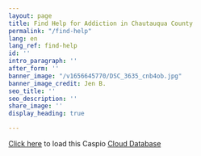 ```yaml
---
layout: page
title: Find Help for Addiction in Chautauqua County
permalink: "/find-help"
lang: en
lang_ref: find-help
id: ''
intro_paragraph: ''
after_form: ''
banner_image: "/v1656645770/DSC_3635_cnb4ob.jpg"
banner_image_credit: Jen B.
seo_title: ''
seo_description: ''
share_image: ''
display_heading: true

---
```

<div id="map"></div>

<script type="text/javascript" src="//static.caspio.com/mashup/script/caspio_mashups_v7.js"></script> <script type="text/javascript"> var mapSettings = { 'mapType': 'G', 'mapView': 'R', 'mapWidth': '500', 'mapHeight': '350', 'mapCssStyle': '', 'useAutoZoom': 'Y', 'zoomLevelResult': '3', 'zoomLevelDetails': '11', 'zoomLevelMapIt': '11', 'bubbleOpenType': '1', 'disableScrollWheel': 'N', 'showTrafficLayer': 'N', 'plotMarkers': 'Y', 'homePosition': '14757', 'apiKey': 'AIzaSyAOFUtdYK2HGpyXGMisFrykd8jyxmGePeA' }; var dpSettings_d6f1800026083a854e84498d9da0 = new mapDataPageSettings('d6f1800026083a854e84498d9da0'); dpSettings_d6f1800026083a854e84498d9da0.DefaultIcon = '//static.caspio.com/mashup/icons/flat/icon29.png'; dpSettings_d6f1800026083a854e84498d9da0.DefaultIconWidth = '12'; dpSettings_d6f1800026083a854e84498d9da0.DefaultIconHeight = '20'; dpSettings_d6f1800026083a854e84498d9da0.MapItEnabled = 'Y'; dpSettings_d6f1800026083a854e84498d9da0.MapItLabel = 'View on map'; dpSettings_d6f1800026083a854e84498d9da0.FilterNeed = 'N'; dpSettings_d6f1800026083a854e84498d9da0.FilterRowSize = '5'; mapEnvironment.AddDataPageMapSettings(dpSettings_d6f1800026083a854e84498d9da0); </script>

<div id="caspio-widget">

<script type="text/javascript" src="https://c1acr536.caspio.com/dp/d6f18000574fc41fb0294de7b964/emb"></script>
<div class="cxkg"><a href="https://c1acr536.caspio.com/dp/d6f18000574fc41fb0294de7b964">Click here</a> to load this Caspio <a href="http://www.caspio.com" target="_blank" title="Cloud Database">Cloud Database</a></div>
</div>
